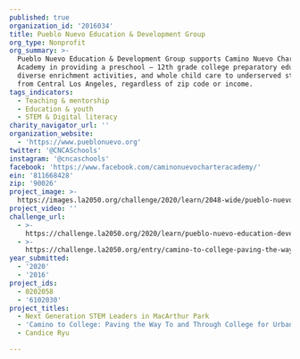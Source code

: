 ```yaml
---
published: true
organization_id: '2016034'
title: Pueblo Nuevo Education & Development Group
org_type: Nonprofit
org_summary: >-
  Pueblo Nuevo Education & Development Group supports Camino Nuevo Charter
  Academy in providing a preschool – 12th grade college preparatory education,
  diverse enrichment activities, and whole child care to underserved students
  from Central Los Angeles, regardless of zip code or income.
tags_indicators:
  - Teaching & mentorship
  - Education & youth
  - STEM & Digital literacy
charity_navigator_url: ''
organization_website:
  - 'https://www.pueblonuevo.org'
twitter: '@CNCASchools'
instagram: '@cncaschools'
facebook: 'https://www.facebook.com/caminonuevocharteracademy/'
ein: '811668428'
zip: '90026'
project_image: >-
  https://images.la2050.org/challenge/2020/learn/2048-wide/pueblo-nuevo-education-development-group.jpg
project_video: ''
challenge_url:
  - >-
    https://challenge.la2050.org/2020/learn/pueblo-nuevo-education-development-group/
  - >-
    https://challenge.la2050.org/entry/camino-to-college-paving-the-way-to-and-through-college-for-urban-youth
year_submitted:
  - '2020'
  - '2016'
project_ids:
  - 0202058
  - '6102030'
project_titles:
  - Next Generation STEM Leaders in MacArthur Park
  - 'Camino to College: Paving the Way To and Through College for Urban Youth'
  - Candice Ryu

---
```

